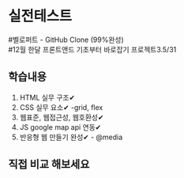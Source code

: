 # 실전테스트 
#벨로퍼트 - GitHub Clone (99%완성)<br>
#12월 한달 프론트앤드 기초부터 바로잡기 프로젝트3.5/31

## 학습내용

1. HTML 실무 구조✔ 
2. CSS 실무 요소✔ -grid, flex
3. 웹표준, 웹접근성, 웹호환성✔<br>
4. JS google map api 연동✔
5. 반응형 웹 만들기 완성✔ - @media

## 직접 비교 해보세요
